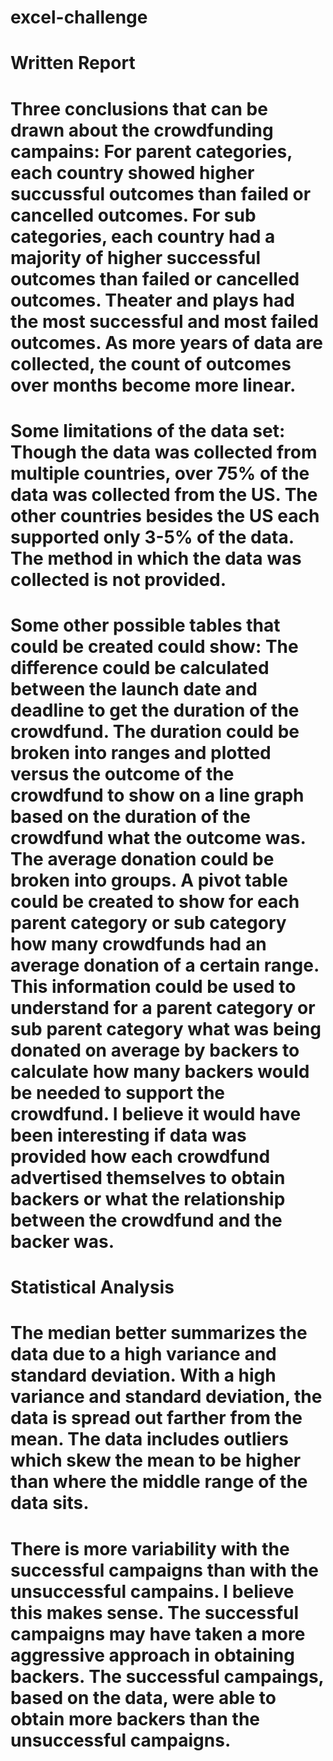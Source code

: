 # excel-challenge

# Written Report
# Three conclusions that can be drawn about the crowdfunding campains: For parent categories, each country showed higher succussful outcomes than failed or cancelled outcomes. For sub categories, each country had a majority of higher successful outcomes than failed or cancelled outcomes. Theater and plays had the most successful and most failed outcomes. As more years of data are collected, the count of outcomes over months become more linear.
# Some limitations of the data set: Though the data was collected from multiple countries, over 75% of the data was collected from the US. The other countries besides the US each supported only 3-5% of the data. The method in which the data was collected is not provided. 
# Some other possible tables that could be created could show: The difference could be calculated between the launch date and deadline to get the duration of the crowdfund. The duration could be broken into ranges and plotted versus the outcome of the crowdfund to show on a line graph based on the duration of the crowdfund what the outcome was. The average donation could be broken into groups. A pivot table could be created to show for each parent category or sub category how many crowdfunds had an average donation of a certain range. This information could be used to understand for a parent category or sub parent category what was being donated on average by backers to calculate how many backers would be needed to support the crowdfund. I believe it would have been interesting if data was provided how each crowdfund advertised themselves to obtain backers or what the relationship between the crowdfund and the backer was.

# Statistical Analysis
# The median better summarizes the data due to a high variance and standard deviation. With a high variance and standard deviation, the data is spread out farther from the mean. The data includes outliers which skew the mean to be higher than where the middle range of the data sits. 
# There is more variability with the successful campaigns than with the unsuccessful campains. I believe this makes sense. The successful campaigns may have taken a more aggressive approach in obtaining backers. The successful campaings, based on the data, were able to obtain more backers than the unsuccessful campaigns. 
